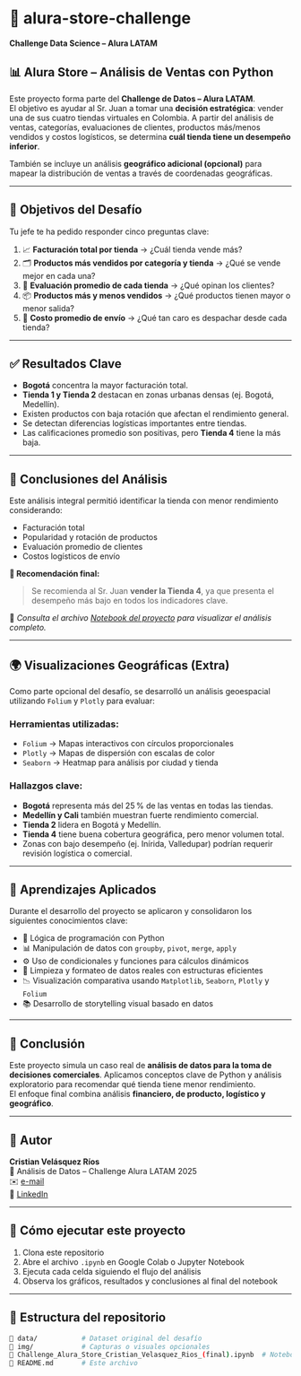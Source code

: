 # 🛒 alura-store-challenge

**Challenge Data Science – Alura LATAM**

## 📊 Alura Store – Análisis de Ventas con Python

Este proyecto forma parte del **Challenge de Datos – Alura LATAM**.  
El objetivo es ayudar al Sr. Juan a tomar una **decisión estratégica**: vender una de sus cuatro tiendas virtuales en Colombia. A partir del análisis de ventas, categorías, evaluaciones de clientes, productos más/menos vendidos y costos logísticos, se determina **cuál tienda tiene un desempeño inferior**.

También se incluye un análisis **geográfico adicional (opcional)** para mapear la distribución de ventas a través de coordenadas geográficas.

---

## 🧠 Objetivos del Desafío

Tu jefe te ha pedido responder cinco preguntas clave:

1. 📈 **Facturación total por tienda** → ¿Cuál tienda vende más?
2. 🗂️ **Productos más vendidos por categoría y tienda** → ¿Qué se vende mejor en cada una?
3. 🌟 **Evaluación promedio de cada tienda** → ¿Qué opinan los clientes?
4. 📦 **Productos más y menos vendidos** → ¿Qué productos tienen mayor o menor salida?
5. 🚚 **Costo promedio de envío** → ¿Qué tan caro es despachar desde cada tienda?

---

## ✅ Resultados Clave

- **Bogotá** concentra la mayor facturación total.
- **Tienda 1 y Tienda 2** destacan en zonas urbanas densas (ej. Bogotá, Medellín).
- Existen productos con baja rotación que afectan el rendimiento general.
- Se detectan diferencias logísticas importantes entre tiendas.
- Las calificaciones promedio son positivas, pero **Tienda 4** tiene la más baja.

---

## 🧾 Conclusiones del Análisis

Este análisis integral permitió identificar la tienda con menor rendimiento considerando:

- Facturación total
- Popularidad y rotación de productos
- Evaluación promedio de clientes
- Costos logísticos de envío

**📌 Recomendación final:**  
> Se recomienda al Sr. Juan **vender la Tienda 4**, ya que presenta el desempeño más bajo en todos los indicadores clave.

🔎 *Consulta el archivo [Notebook del proyecto](./Challenge_Alura_Store_Cristian_Velasquez_Rios_(final).ipynb) para visualizar el análisis completo.*

---

## 🌍 Visualizaciones Geográficas (Extra)

Como parte opcional del desafío, se desarrolló un análisis geoespacial utilizando `Folium` y `Plotly` para evaluar:

### Herramientas utilizadas:
- `Folium` → Mapas interactivos con círculos proporcionales
- `Plotly` → Mapas de dispersión con escalas de color
- `Seaborn` → Heatmap para análisis por ciudad y tienda

### Hallazgos clave:

- **Bogotá** representa más del 25 % de las ventas en todas las tiendas.
- **Medellín y Cali** también muestran fuerte rendimiento comercial.
- **Tienda 2** lidera en Bogotá y Medellín.
- **Tienda 4** tiene buena cobertura geográfica, pero menor volumen total.
- Zonas con bajo desempeño (ej. Inírida, Valledupar) podrían requerir revisión logística o comercial.

---

## 🧪 Aprendizajes Aplicados

Durante el desarrollo del proyecto se aplicaron y consolidaron los siguientes conocimientos clave:

- 🧠 Lógica de programación con Python 
- 📊 Manipulación de datos con `groupby`, `pivot`, `merge`, `apply`
- ⚙️ Uso de condicionales y funciones para cálculos dinámicos
- 🧹 Limpieza y formateo de datos reales con estructuras eficientes
- 📉 Visualización comparativa usando `Matplotlib`, `Seaborn`, `Plotly` y `Folium`
- 📚 Desarrollo de storytelling visual basado en datos

---

## 📌 Conclusión

Este proyecto simula un caso real de **análisis de datos para la toma de decisiones comerciales**. Aplicamos conceptos clave de Python y análisis exploratorio para recomendar qué tienda tiene menor rendimiento.  
El enfoque final combina análisis **financiero, de producto, logístico y geográfico**.

---

## 👤 Autor

**Cristian Velásquez Ríos**  
📘 Análisis de Datos – Challenge Alura LATAM 2025  
✉️ [e-mail](cristian.velasquez.rios@gmail.com)  
🔗 [LinkedIn](https://www.linkedin.com/in/cristianvelasquez/)

---

## 🚀 Cómo ejecutar este proyecto

1. Clona este repositorio  
2. Abre el archivo `.ipynb` en Google Colab o Jupyter Notebook  
3. Ejecuta cada celda siguiendo el flujo del análisis  
4. Observa los gráficos, resultados y conclusiones al final del notebook  

---

## 📂 Estructura del repositorio

```bash
📁 data/           # Dataset original del desafío
📁 img/            # Capturas o visuales opcionales
📄 Challenge_Alura_Store_Cristian_Velasquez_Rios_(final).ipynb  # Notebook principal
📄 README.md       # Este archivo
